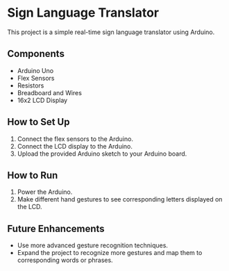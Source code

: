 # Sign Language Translator

This project is a simple real-time sign language translator using Arduino.

## Components

- Arduino Uno
- Flex Sensors
- Resistors
- Breadboard and Wires
- 16x2 LCD Display

## How to Set Up

1. Connect the flex sensors to the Arduino.
2. Connect the LCD display to the Arduino.
3. Upload the provided Arduino sketch to your Arduino board.

## How to Run

1. Power the Arduino.
2. Make different hand gestures to see corresponding letters displayed on the LCD.

## Future Enhancements

- Use more advanced gesture recognition techniques.
- Expand the project to recognize more gestures and map them to corresponding words or phrases.
